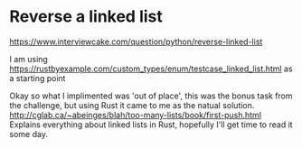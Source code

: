 # Reverse a linked list

https://www.interviewcake.com/question/python/reverse-linked-list

I am using https://rustbyexample.com/custom_types/enum/testcase_linked_list.html as a starting point

Okay so what I implimented was 'out of place', this was the bonus task from the challenge, but using
Rust it came to me as the natual solution. http://cglab.ca/~abeinges/blah/too-many-lists/book/first-push.html
Explains everything about linked lists in Rust, hopefully I'll get time to read it some day.